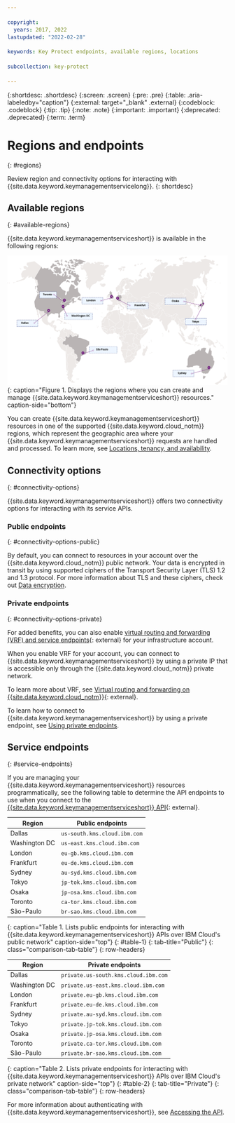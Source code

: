 ```yaml
---

copyright:
  years: 2017, 2022
lastupdated: "2022-02-28"

keywords: Key Protect endpoints, available regions, locations

subcollection: key-protect

---
```


{:shortdesc: .shortdesc}
{:screen: .screen}
{:pre: .pre}
{:table: .aria-labeledby="caption"}
{:external: target="_blank" .external}
{:codeblock: .codeblock}
{:tip: .tip}
{:note: .note}
{:important: .important}
{:deprecated: .deprecated}
{:term: .term}

# Regions and endpoints
{: #regions}

Review region and connectivity options for interacting with
{{site.data.keyword.keymanagementservicelong}}.
{: shortdesc}

## Available regions
{: #available-regions}

{{site.data.keyword.keymanagementserviceshort}} is available in the following
regions:



![Regions where the {{site.data.keyword.keymanagementserviceshort}} service is available.](images/world-map.svg){: caption="Figure 1. Displays the regions where you can create and manage {{site.data.keyword.keymanagementserviceshort}} resources." caption-side="bottom"}


You can create {{site.data.keyword.keymanagementserviceshort}} resources in one
of the supported {{site.data.keyword.cloud_notm}} regions, which represent the
geographic area where your {{site.data.keyword.keymanagementserviceshort}}
requests are handled and processed. To learn more, see
[Locations, tenancy, and availability](/docs/key-protect?topic=key-protect-ha-dr#availability).

## Connectivity options
{: #connectivity-options}

{{site.data.keyword.keymanagementserviceshort}} offers two connectivity options
for interacting with its service APIs.

### Public endpoints
{: #connectivity-options-public}

By default, you can connect to resources in your account over the {{site.data.keyword.cloud_notm}} public network. Your data is encrypted in transit by using supported ciphers of the Transport Security Layer (TLS) 1.2 and 1.3 protocol. For more information about TLS and these ciphers, check out [Data encryption](/docs/key-protect?topic=key-protect-security-and-compliance#data-security).

### Private endpoints
{: #connectivity-options-private}

For added benefits, you can also enable
[virtual routing and forwarding (VRF) and service endpoints](/docs/account?topic=account-vrf-service-endpoint){: external}
for your infrastructure account.

When you enable VRF for your account, you can connect to
{{site.data.keyword.keymanagementserviceshort}} by using a private IP that is
accessible only through the {{site.data.keyword.cloud_notm}} private network.

To learn more about VRF, see
[Virtual routing and forwarding on {{site.data.keyword.cloud_notm}}](/docs/dl?topic=dl-overview-of-virtual-routing-and-forwarding-vrf-on-ibm-cloud){: external}.

To learn how to connect to {{site.data.keyword.keymanagementserviceshort}}
by using a private endpoint, see
[Using private endpoints](/docs/key-protect?topic=key-protect-private-endpoints).

## Service endpoints
{: #service-endpoints}

If you are managing your {{site.data.keyword.keymanagementserviceshort}}
resources programmatically, see the following table to determine the API
endpoints to use when you connect to the
[{{site.data.keyword.keymanagementserviceshort}} API](/apidocs/key-protect){: external}.


| Region           | Public endpoints             |
| ---------------- | ---------------------------- |
| Dallas           | `us-south.kms.cloud.ibm.com` |
| Washington DC    | `us-east.kms.cloud.ibm.com`  |
| London           | `eu-gb.kms.cloud.ibm.com`    |
| Frankfurt        | `eu-de.kms.cloud.ibm.com`    |
| Sydney           | `au-syd.kms.cloud.ibm.com`   |
| Tokyo            | `jp-tok.kms.cloud.ibm.com`   |
| Osaka            | `jp-osa.kms.cloud.ibm.com`   |
| Toronto          | `ca-tor.kms.cloud.ibm.com`   |
| S&atilde;o-Paulo | `br-sao.kms.cloud.ibm.com`   |
{: caption="Table 1. Lists public endpoints for interacting with {{site.data.keyword.keymanagementserviceshort}} APIs over IBM Cloud's public network" caption-side="top"}
{: #table-1}
{: tab-title="Public"}
{: class="comparison-tab-table"}
{: row-headers}

| Region           | Private endpoints                            |
| ---------------- | -------------------------------------------- |
| Dallas           | `private.us-south.kms.cloud.ibm.com`         |
| Washington DC    | `private.us-east.kms.cloud.ibm.com`          |
| London           | `private.eu-gb.kms.cloud.ibm.com`            |
| Frankfurt        | `private.eu-de.kms.cloud.ibm.com`            |
| Sydney           | `private.au-syd.kms.cloud.ibm.com`           |
| Tokyo            | `private.jp-tok.kms.cloud.ibm.com`           |
| Osaka            | `private.jp-osa.kms.cloud.ibm.com`           |
| Toronto          | `private.ca-tor.kms.cloud.ibm.com`           |
| S&atilde;o-Paulo | `private.br-sao.kms.cloud.ibm.com`           |
{: caption="Table 2. Lists private endpoints for interacting with {{site.data.keyword.keymanagementserviceshort}} APIs over IBM Cloud's private network" caption-side="top"}
{: #table-2}
{: tab-title="Private"}
{: class="comparison-tab-table"}
{: row-headers}



For more information about authenticating with
{{site.data.keyword.keymanagementserviceshort}}, see
[Accessing the API](/docs/key-protect?topic=key-protect-set-up-api).
